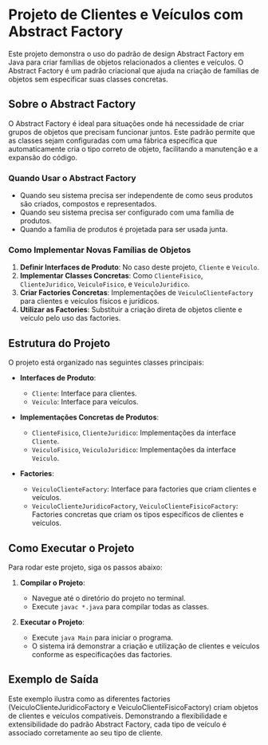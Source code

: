 # Projeto de Clientes e Veículos com Abstract Factory

Este projeto demonstra o uso do padrão de design Abstract Factory em Java para criar famílias de objetos relacionados a clientes e veículos. O Abstract Factory é um padrão criacional que ajuda na criação de famílias de objetos sem especificar suas classes concretas.

## Sobre o Abstract Factory

O Abstract Factory é ideal para situações onde há necessidade de criar grupos de objetos que precisam funcionar juntos. Este padrão permite que as classes sejam configuradas com uma fábrica específica que automaticamente cria o tipo correto de objeto, facilitando a manutenção e a expansão do código.

### Quando Usar o Abstract Factory

- Quando seu sistema precisa ser independente de como seus produtos são criados, compostos e representados.
- Quando seu sistema precisa ser configurado com uma família de produtos.
- Quando a família de produtos é projetada para ser usada junta.

### Como Implementar Novas Famílias de Objetos

1. **Definir Interfaces de Produto**: No caso deste projeto, `Cliente` e `Veiculo`.
2. **Implementar Classes Concretas**: Como `ClienteFisico`, `ClienteJuridico`, `VeiculoFisico`, e `VeiculoJuridico`.
3. **Criar Factories Concretas**: Implementações de `VeiculoClienteFactory` para clientes e veículos físicos e jurídicos.
4. **Utilizar as Factories**: Substituir a criação direta de objetos cliente e veículo pelo uso das factories.

## Estrutura do Projeto

O projeto está organizado nas seguintes classes principais:

- **Interfaces de Produto**:
    - `Cliente`: Interface para clientes.
    - `Veiculo`: Interface para veículos.

- **Implementações Concretas de Produtos**:
    - `ClienteFisico`, `ClienteJuridico`: Implementações da interface `Cliente`.
    - `VeiculoFisico`, `VeiculoJuridico`: Implementações da interface `Veiculo`.

- **Factories**:
    - `VeiculoClienteFactory`: Interface para factories que criam clientes e veículos.
    - `VeiculoClienteJuridicoFactory`, `VeiculoClienteFisicoFactory`: Factories concretas que criam os tipos específicos de clientes e veículos.

## Como Executar o Projeto

Para rodar este projeto, siga os passos abaixo:

1. **Compilar o Projeto**:
    - Navegue até o diretório do projeto no terminal.
    - Execute `javac *.java` para compilar todas as classes.

2. **Executar o Projeto**:
    - Execute `java Main` para iniciar o programa.
    - O sistema irá demonstrar a criação e utilização de clientes e veículos conforme as especificações das factories.

## Exemplo de Saída

Este exemplo ilustra como as diferentes factories (VeiculoClienteJuridicoFactory e VeiculoClienteFisicoFactory) criam objetos de clientes e veículos compatíveis. Demonstrando a flexibilidade e extensibilidade do padrão Abstract Factory, cada tipo de veículo é associado corretamente ao seu tipo de cliente.
